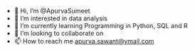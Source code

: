 - 👋 Hi, I’m @ApurvaSumeet
- 👀 I’m interested in data analysis
- 🌱 I’m currently learning Programming in Python, SQL and R
- 💞️ I’m looking to collaborate on 
- 📫 How to reach me apurva.sawant@ymail.com

<!---
ApurvaSumeet/ApurvaSumeet is a ✨ special ✨ repository because its `README.md` (this file) appears on your GitHub profile.
You can click the Preview link to take a look at your changes.
--->
